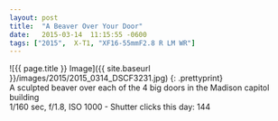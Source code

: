 ```yaml
---
layout: post
title:  "A Beaver Over Your Door"
date:   2015-03-14  11:15:55 -0600
tags: ["2015",  X-T1, "XF16-55mmF2.8 R LM WR"]
---
```

![{{ page.title }} Image]({{ site.baseurl }}/images/2015/2015_0314_DSCF3231.jpg)
{: .prettyprint}  
A sculpted beaver over each of the 4 big doors in the Madison capitol building  
1/160 sec, f/1.8, ISO 1000 - Shutter clicks this day: 144